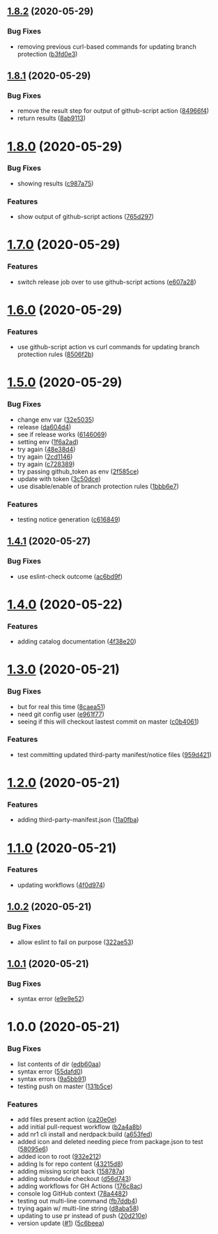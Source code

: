 ## [1.8.2](https://github.com/jbeveland27/prototype-nr1-actions/compare/v1.8.1...v1.8.2) (2020-05-29)


### Bug Fixes

* removing previous curl-based commands for updating branch protection ([b3fd0e3](https://github.com/jbeveland27/prototype-nr1-actions/commit/b3fd0e3bd0e24cb8b549adbe1ee3a0eaf1bf2799))

## [1.8.1](https://github.com/jbeveland27/prototype-nr1-actions/compare/v1.8.0...v1.8.1) (2020-05-29)


### Bug Fixes

* remove the result step for output of github-script action ([84966f4](https://github.com/jbeveland27/prototype-nr1-actions/commit/84966f4ff6f46a9a49a6809cddc06abb6daed72b))
* return results ([8ab9113](https://github.com/jbeveland27/prototype-nr1-actions/commit/8ab91132106e83a7389636f6de723e0654e046c7))

# [1.8.0](https://github.com/jbeveland27/prototype-nr1-actions/compare/v1.7.0...v1.8.0) (2020-05-29)


### Bug Fixes

* showing results ([c987a75](https://github.com/jbeveland27/prototype-nr1-actions/commit/c987a751768a9b569a9af78c90b2469e352e4d49))


### Features

* show output of github-script actions ([765d297](https://github.com/jbeveland27/prototype-nr1-actions/commit/765d29779e4dd141ae5713d55403e62a2b611e3f))

# [1.7.0](https://github.com/jbeveland27/prototype-nr1-actions/compare/v1.6.0...v1.7.0) (2020-05-29)


### Features

* switch release job over to use github-script actions ([e607a28](https://github.com/jbeveland27/prototype-nr1-actions/commit/e607a28ed941b3c1060d31a34377e082ee4a9aae))

# [1.6.0](https://github.com/jbeveland27/prototype-nr1-actions/compare/v1.5.0...v1.6.0) (2020-05-29)


### Features

* use github-script action vs curl commands for updating branch protection rules ([8506f2b](https://github.com/jbeveland27/prototype-nr1-actions/commit/8506f2b56b710a133bfbaef0766c89b45e3d3f46))

# [1.5.0](https://github.com/jbeveland27/prototype-nr1-actions/compare/v1.4.1...v1.5.0) (2020-05-29)


### Bug Fixes

* change env var ([32e5035](https://github.com/jbeveland27/prototype-nr1-actions/commit/32e503575a91a003640830363a257930abaa1e25))
* release ([da604d4](https://github.com/jbeveland27/prototype-nr1-actions/commit/da604d4822963e3a2df22922c84565df17cfd5c0))
* see if release works ([6146069](https://github.com/jbeveland27/prototype-nr1-actions/commit/6146069d2da5ea98ccf6232d02744fe17e98c9eb))
* setting env ([1f6a2ad](https://github.com/jbeveland27/prototype-nr1-actions/commit/1f6a2ad78c6e6110837a7040bbbfa08d165b1695))
* try again ([48e38d4](https://github.com/jbeveland27/prototype-nr1-actions/commit/48e38d49314b631f3def0ad7f067fed6a43c566e))
* try again ([2cd1146](https://github.com/jbeveland27/prototype-nr1-actions/commit/2cd11461c49de7d31c6fe2eb36c393145f00e82f))
* try again ([c728389](https://github.com/jbeveland27/prototype-nr1-actions/commit/c7283898f7a90790369d89621091e96458ec34b9))
* try passing github_token as env ([2f585ce](https://github.com/jbeveland27/prototype-nr1-actions/commit/2f585cefdf65d92a6110b0160c41d241d7a0d960))
* update with token ([3c50dce](https://github.com/jbeveland27/prototype-nr1-actions/commit/3c50dce499ec7ae37e2efbfc605454f80a6227be))
* use disable/enable of branch protection rules ([1bbb6e7](https://github.com/jbeveland27/prototype-nr1-actions/commit/1bbb6e7facf7b62c9a8d5ad0479b55cd9aed6eeb))


### Features

* testing notice generation ([c616849](https://github.com/jbeveland27/prototype-nr1-actions/commit/c6168499c663a9b5e20a8a378267e97a80949b08))

## [1.4.1](https://github.com/jbeveland27/prototype-nr1-actions/compare/v1.4.0...v1.4.1) (2020-05-27)


### Bug Fixes

* use eslint-check outcome ([ac6bd9f](https://github.com/jbeveland27/prototype-nr1-actions/commit/ac6bd9f01146c3a650376eec805a739163d05569))

# [1.4.0](https://github.com/jbeveland27/prototype-nr1-actions/compare/v1.3.0...v1.4.0) (2020-05-22)


### Features

* adding catalog documentation ([4f38e20](https://github.com/jbeveland27/prototype-nr1-actions/commit/4f38e207ebb87d52d8d7ca658ea7fed2ee4752e6))

# [1.3.0](https://github.com/jbeveland27/prototype-nr1-actions/compare/v1.2.0...v1.3.0) (2020-05-21)


### Bug Fixes

* but for real this time ([8caea51](https://github.com/jbeveland27/prototype-nr1-actions/commit/8caea51e3ed5e505878bd9925995ce5f27d91299))
* need git config user ([e961f77](https://github.com/jbeveland27/prototype-nr1-actions/commit/e961f77bc3f3f38019a25dd2604ee6345bf1dec9))
* seeing if this will checkout lastest commit on master ([c0b4061](https://github.com/jbeveland27/prototype-nr1-actions/commit/c0b406190a6beb00859d20c922bb07b1502b04d0))


### Features

* test committing updated third-party manifest/notice files ([959d421](https://github.com/jbeveland27/prototype-nr1-actions/commit/959d421ae5c30cfabcbe2c21ffc25275b1827986))

# [1.2.0](https://github.com/jbeveland27/prototype-nr1-actions/compare/v1.1.0...v1.2.0) (2020-05-21)


### Features

* adding third-party-manifest.json ([11a0fba](https://github.com/jbeveland27/prototype-nr1-actions/commit/11a0fbaca75e1bb9286f475d3c7d5f238c4acd00))

# [1.1.0](https://github.com/jbeveland27/prototype-nr1-actions/compare/v1.0.2...v1.1.0) (2020-05-21)


### Features

* updating workflows ([4f0d974](https://github.com/jbeveland27/prototype-nr1-actions/commit/4f0d974bd191c64b00c8ac6b5f04c84648006073))

## [1.0.2](https://github.com/jbeveland27/prototype-nr1-actions/compare/v1.0.1...v1.0.2) (2020-05-21)


### Bug Fixes

* allow eslint to fail on purpose ([322ae53](https://github.com/jbeveland27/prototype-nr1-actions/commit/322ae537399723f9b16f4b773746c602481da17b))

## [1.0.1](https://github.com/jbeveland27/prototype-nr1-actions/compare/v1.0.0...v1.0.1) (2020-05-21)


### Bug Fixes

* syntax error ([e9e9e52](https://github.com/jbeveland27/prototype-nr1-actions/commit/e9e9e521c8a3c454d85f85963b1df9047cf3cb69))

# 1.0.0 (2020-05-21)


### Bug Fixes

* list contents of dir ([edb60aa](https://github.com/jbeveland27/prototype-nr1-actions/commit/edb60aaea279c25e1a5c292c3819fc71dcef2ac7))
* syntax error ([55dafd0](https://github.com/jbeveland27/prototype-nr1-actions/commit/55dafd04b271e412ae9f94618351fbbb3e7dece3))
* syntax errors ([9a5bb91](https://github.com/jbeveland27/prototype-nr1-actions/commit/9a5bb91cbe88a12374289dd1256de140358d769f))
* testing push on master ([131b5ce](https://github.com/jbeveland27/prototype-nr1-actions/commit/131b5ce215c1af943e1d6153e50ac9732f8769bd))


### Features

* add files present action ([ca20e0e](https://github.com/jbeveland27/prototype-nr1-actions/commit/ca20e0e1ceec43ea2107aa17e177166c329e6a6d))
* add initial pull-request workflow ([b2a4a8b](https://github.com/jbeveland27/prototype-nr1-actions/commit/b2a4a8b256d1cb6b71891db2363c0691ab36e87d))
* add nr1 cli install and nerdpack:build ([a653fed](https://github.com/jbeveland27/prototype-nr1-actions/commit/a653fed41686e8ef57150c108c040db0ca33397e))
* added icon and deleted needing piece from package.json to test ([58095e6](https://github.com/jbeveland27/prototype-nr1-actions/commit/58095e603e61d3ee7e9cd66c5eaaeee813f18fde))
* added icon to root ([932e212](https://github.com/jbeveland27/prototype-nr1-actions/commit/932e2128b78f6297a210d13555402a7039d275c3))
* adding ls for repo content ([43215d8](https://github.com/jbeveland27/prototype-nr1-actions/commit/43215d83cf599224bf4ccb5d3e87ea5d3ba25ee8))
* adding missing script back ([158787a](https://github.com/jbeveland27/prototype-nr1-actions/commit/158787aaf8f89c4c6dbd6789bd6848cf5be9aa68))
* adding submodule checkout ([d56d743](https://github.com/jbeveland27/prototype-nr1-actions/commit/d56d7439342e9badb2395244eda988eaa324cb65))
* adding workflows for GH Actions ([176c8ac](https://github.com/jbeveland27/prototype-nr1-actions/commit/176c8ac4bb863a0241fa186b050b411bae5929b6))
* console log GitHub context ([78a4482](https://github.com/jbeveland27/prototype-nr1-actions/commit/78a44826199741caedbccb856e9baa0e47376ee9))
* testing out multi-line command ([fb7ddb4](https://github.com/jbeveland27/prototype-nr1-actions/commit/fb7ddb4c5e4cc760665820642b404a2511092aef))
* trying again w/ multi-line string ([d8aba58](https://github.com/jbeveland27/prototype-nr1-actions/commit/d8aba58021685f8f241cb53e4cd0dc3c74b12715))
* updating to use pr instead of push ([20d210e](https://github.com/jbeveland27/prototype-nr1-actions/commit/20d210e57ad769681d6c178ed448420d6b1075a3))
* version update ([#1](https://github.com/jbeveland27/prototype-nr1-actions/issues/1)) ([5c6beea](https://github.com/jbeveland27/prototype-nr1-actions/commit/5c6beea35fdb8a3ffebece6afc0f093ae19fcde2))
